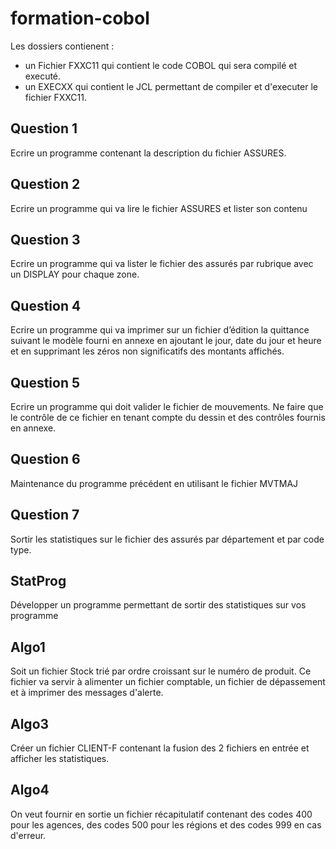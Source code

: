 # formation-cobol
Les dossiers contienent :
- un Fichier FXXC11 qui contient le code COBOL qui sera compilé et executé.
- un EXECXX qui contient le JCL permettant de compiler et d'executer le fichier FXXC11.

## Question 1 
Ecrire un programme contenant la description du fichier ASSURES.
## Question 2
Ecrire un programme qui va lire le fichier ASSURES et lister son contenu
## Question 3
Ecrire un programme qui va lister le fichier des assurés par rubrique avec un DISPLAY pour chaque zone.
## Question 4
Ecrire un programme qui va imprimer sur un fichier d’édition la quittance suivant le modèle fourni en annexe en ajoutant le jour, date du jour et heure et en supprimant les zéros non significatifs des montants affichés.
## Question 5
Ecrire un programme qui doit valider le fichier de mouvements.
Ne faire que le contrôle de ce fichier en tenant compte du dessin et des contrôles fournis en annexe.
## Question 6
Maintenance du programme précédent en utilisant le fichier MVTMAJ
## Question 7
Sortir les statistiques sur le fichier des assurés par département et par code type.
## StatProg
Développer un programme permettant de sortir des statistiques sur vos programme
## Algo1
Soit un fichier Stock trié par ordre croissant sur le numéro de produit.
Ce fichier va servir à alimenter un fichier comptable, un fichier de dépassement et à imprimer des messages d'alerte.
## Algo3
Créer un fichier CLIENT-F contenant la fusion des 2 fichiers en entrée et afficher les statistiques.
## Algo4
On veut fournir en sortie un fichier récapitulatif contenant des codes 400 pour les agences, des codes 500 pour les régions et des codes 999 en cas d'erreur.

